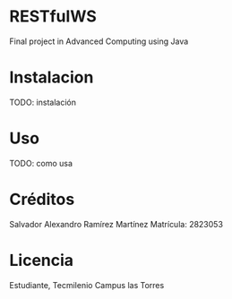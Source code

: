 # RESTfulWS
Final project in Advanced Computing using Java
# Instalacion
TODO: instalación
# Uso
TODO: como usa
# Créditos
Salvador Alexandro Ramírez Martínez
Matrícula: 2823053
# Licencia
Estudiante, Tecmilenio Campus las Torres
